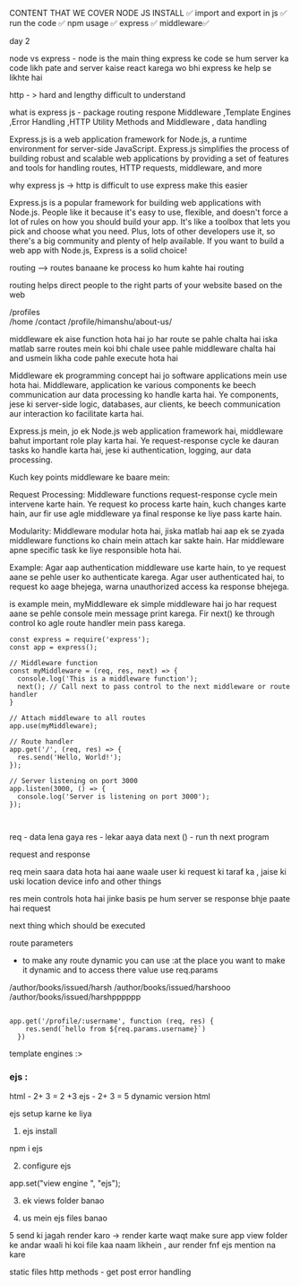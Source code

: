 CONTENT THAT WE COVER 
 NODE JS INSTALL ✅
import and export in js  ✅
run the code ✅
npm usage ✅
express ✅
middleware✅

day 2 

node vs express - node is the main thing  express ke code se hum server ka code likh pate and server kaise react karega wo bhi express ke help se likhte hai 

http - > hard and lengthy difficult to understand

what is express js -  package routing respone Middleware ,Template Engines ,Error Handling ,HTTP Utility Methods and Middleware , data handling 


Express.js is a web application framework for Node.js, a runtime environment for server-side JavaScript. Express.js simplifies the process of building robust and scalable web applications by providing a set of features and tools for handling routes, HTTP requests, middleware, and more

why express js -> http is difficult to use express make this easier




Express.js is a popular framework for building web applications with Node.js. People like it because it's easy to use, flexible, and doesn't force a lot of rules on how you should build your app. It's like a toolbox that lets you pick and choose what you need. Plus, lots of other developers use it, so there's a big community and plenty of help available. If you want to build a web app with Node.js, Express is a solid choice!




routing  -->  routes banaane ke process ko hum kahte hai routing  

 routing helps direct people to the right parts of your website based on the web 

/profiles  
/home
/contact 
/profile/himanshu/about-us/


middleware  ek aise function hota hai jo har route se pahle chalta hai iska matlab sarre routes mein koi bhi chale usee pahle middleware chalta hai and usmein likha code pahle execute hota hai


Middleware ek programming concept hai jo software applications mein use hota hai. Middleware, application ke various components ke beech communication aur data processing ko handle karta hai. Ye components, jese ki server-side logic, databases, aur clients, ke beech communication aur interaction ko facilitate karta hai.

Express.js mein, jo ek Node.js web application framework hai, middleware bahut important role play karta hai. Ye request-response cycle ke dauran tasks ko handle karta hai, jese ki authentication, logging, aur data processing.

Kuch key points middleware ke baare mein:

Request Processing: Middleware functions request-response cycle mein intervene karte hain. Ye request ko process karte hain, kuch changes karte hain, aur fir use agle middleware ya final response ke liye pass karte hain.

Modularity: Middleware modular hota hai, jiska matlab hai aap ek se zyada middleware functions ko chain mein attach kar sakte hain. Har middleware apne specific task ke liye responsible hota hai.

Example: Agar aap authentication middleware use karte hain, to ye request aane se pehle user ko authenticate karega. Agar user authenticated hai, to request ko aage bhejega, warna unauthorized access ka response bhejega.


is example mein, myMiddleware ek simple middleware hai jo har request aane se pehle console mein message print karega. Fir next() ke through control ko agle route handler mein pass karega.

```
const express = require('express');
const app = express();

// Middleware function
const myMiddleware = (req, res, next) => {
  console.log('This is a middleware function');
  next(); // Call next to pass control to the next middleware or route handler
}

// Attach middleware to all routes
app.use(myMiddleware);

// Route handler
app.get('/', (req, res) => {
  res.send('Hello, World!');
});

// Server listening on port 3000
app.listen(3000, () => {
  console.log('Server is listening on port 3000');
});



```
req - data lena gaya 
res - lekar aaya data 
next () - run th next program



request and response 

req mein saara data hota hai aane waale user ki request ki taraf ka , jaise ki uski location device info and other things 


res mein controls hota hai jinke basis pe hum server se response bhje paate hai 
request 


next thing which should be executed 

route parameters 
- to make any  route dynamic you can use :at the place you want to make it dynamic and to access there value use req.params


/author/books/issued/harsh
/author/books/issued/harshooo
/author/books/issued/harshpppppp


```

app.get('/profile/:username', function (req, res) {
    res.send(`hello from ${req.params.username}`)
  })

```

template engines  :> 

### ejs :


html - 2+ 3 = 2 +3 
ejs - 2+ 3 = 5
dynamic version html  


ejs setup karne ke liya 


1) ejs install 

npm i ejs 

2) configure ejs 

app.set("view engine ", "ejs");

3) ek views folder banao


4) us mein ejs files banao 

5 send ki jagah render karo -> render karte waqt make sure app view folder ke andar waali hi koi file kaa naam likhein , aur render fnf ejs mention na kare 




static files 
http  methods  - get post 
error handling 


